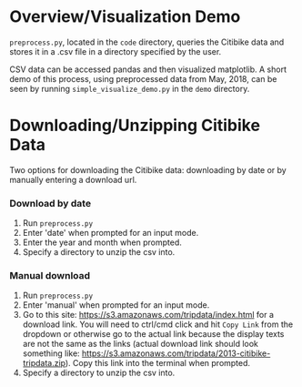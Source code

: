 # Overview/Visualization Demo

`preprocess.py`, located in the `code` directory, queries the Citibike data and stores it in a .csv file in a directory specified by the user.

CSV data can be accessed pandas and then visualized matplotlib. A short demo of this process, using preprocessed data from May, 2018, can be seen by running `simple_visualize_demo.py` in the `demo` directory.

# Downloading/Unzipping Citibike Data

Two options for downloading the Citibike data: downloading by date or by manually entering a download url.

### Download by date

1. Run `preprocess.py`
2. Enter 'date' when prompted for an input mode.
3. Enter the year and month when prompted.
4. Specify a directory to unzip the csv into.

### Manual download

1. Run `preprocess.py`
2. Enter 'manual' when prompted for an input mode.
3. Go to this site: https://s3.amazonaws.com/tripdata/index.html for a download link. You will need to ctrl/cmd click and hit `Copy Link` from the dropdown or otherwise go to the actual link because the display texts are not the same as the links (actual download link should look something like: https://s3.amazonaws.com/tripdata/2013-citibike-tripdata.zip). Copy this link into the terminal when prompted.
4. Specify a directory to unzip the csv into.
